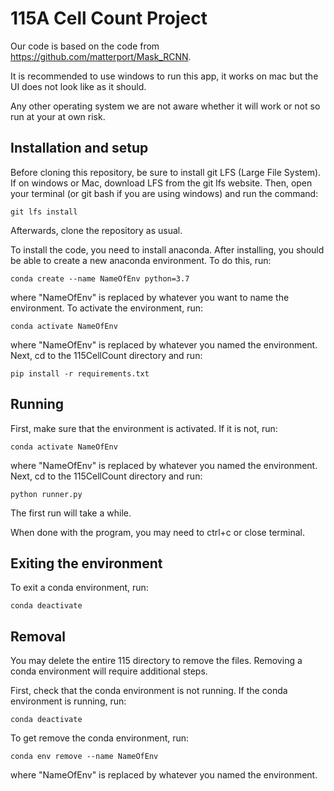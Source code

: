 # 115A Cell Count Project

Our code is based on the code from https://github.com/matterport/Mask_RCNN.

It is recommended to use windows to run this app, it works on mac but the UI does not look like as it should.

Any other operating system we are not aware whether it will work or not so run at your at own risk.

## Installation and setup
Before cloning this repository, be sure to install git LFS (Large File System).
If on windows or Mac, download LFS from the git lfs website.
Then, open your terminal (or git bash if you are using windows) and run the command:
```
git lfs install
```

Afterwards, clone the repository as usual. 

To install the code, you need to install anaconda.
After installing, you should be able to create a new anaconda environment.
To do this, run:

```
conda create --name NameOfEnv python=3.7
```

where "NameOfEnv" is replaced by whatever you want to name the environment.
To activate the environment, run:

```
conda activate NameOfEnv
```

where "NameOfEnv" is replaced by whatever you named the environment.
Next, cd to the 115CellCount directory and run:


```
pip install -r requirements.txt
```

## Running
First, make sure that the environment is activated.
If it is not, run:

```
conda activate NameOfEnv
```

where "NameOfEnv" is replaced by whatever you named the environment.
Next, cd to the 115CellCount directory and run:

```
python runner.py
```

The first run will take a while.

When done with the program, you may need to ctrl+c or close terminal.

## Exiting the environment
To exit a conda environment, run:

```
conda deactivate
```

## Removal
You may delete the entire 115 directory to remove the files. Removing a conda environment will require additional steps.

First, check that the conda environment is not running. If the conda environment is running, run:
```
conda deactivate
```

To get remove the conda environment, run:
```
conda env remove --name NameOfEnv
```

where "NameOfEnv" is replaced by whatever you named the environment.
